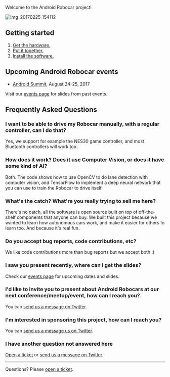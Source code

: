 Welcome to the Android Robocar project!

![img_20170225_154112](https://cloud.githubusercontent.com/assets/6964/23334669/afefdc60-fb71-11e6-91ca-f8d1c32df33e.jpg)


## Getting started

1. [Get the hardware.](pages/hardware)
2. [Put it together.](pages/build)
2. [Install the software.](pages/software)


## Upcoming Android Robocar events

- [Android Summit](http://www.androidsummit.org), August 24-25, 2017

Visit our [events page](pages/events) for slides from past events.



## Frequently Asked Questions

### I want to be able to drive my Robocar manually, with a regular controller, can I do that?

Yes, we support for example the NES30 game controller, and most Bluetooth controllers will work too.

### How does it work? Does it use Computer Vision, or does it have some kind of AI?

Both. The code shows how to use OpenCV to do lane detection with computer vision, and TensorFlow to implement a deep neural network that you can use to train the Robocar to drive itself.

### What's the catch? What're you really trying to sell me here?

There's no catch, all the software is open source built on top of off-the-shelf components that anyone can buy. We built this project because we wanted to learn how autonomous cars work, and make it easier for others to learn too. And because it's real fun.

### Do you accept bug reports, code contributions, etc?

We like code contributions more than bug reports but we accept both :)

### I saw you present recently, where can I get the slides?

Check our [events page](pages/events) for upcoming dates and slides.

### I'd like to invite you to present about Android Robocars at our next conference/meetup/event, how can I reach you?

You can [send us a message on Twitter](https://twitter.com/androidrobocar).

### I'm interested in sponsoring this project, how can I reach you?

You can [send us a message us on Twitter](https://twitter.com/androidrobocar).

### I have another question not answered here

[Open a ticket](https://github.com/zugaldia/android-robocar/issues/new) or [send us a message on Twitter](https://twitter.com/androidrobocar).

---

Questions? Please [open a ticket](https://github.com/zugaldia/android-robocar/issues/new).
